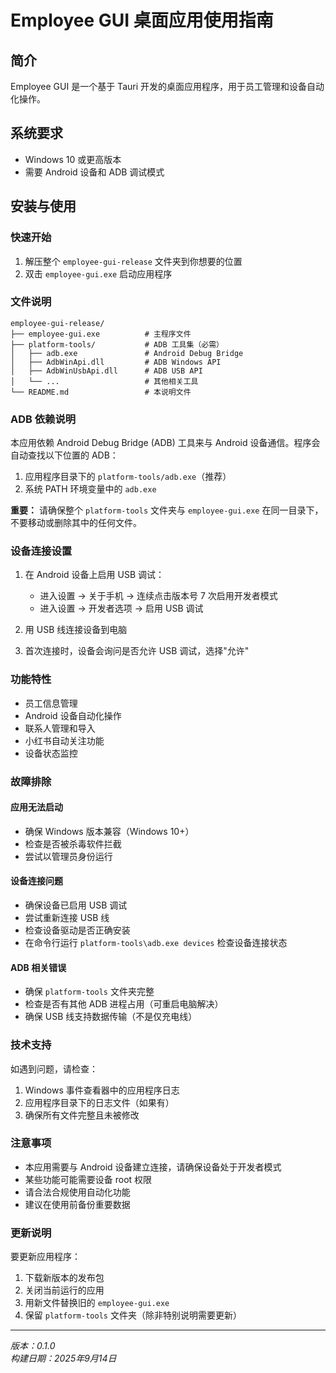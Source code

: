 # Employee GUI 桌面应用使用指南

## 简介
Employee GUI 是一个基于 Tauri 开发的桌面应用程序，用于员工管理和设备自动化操作。

## 系统要求
- Windows 10 或更高版本
- 需要 Android 设备和 ADB 调试模式

## 安装与使用

### 快速开始
1. 解压整个 `employee-gui-release` 文件夹到你想要的位置
2. 双击 `employee-gui.exe` 启动应用程序

### 文件说明
```
employee-gui-release/
├── employee-gui.exe          # 主程序文件
├── platform-tools/           # ADB 工具集（必需）
│   ├── adb.exe               # Android Debug Bridge
│   ├── AdbWinApi.dll         # ADB Windows API
│   ├── AdbWinUsbApi.dll      # ADB USB API
│   └── ...                   # 其他相关工具
└── README.md                 # 本说明文件
```

### ADB 依赖说明
本应用依赖 Android Debug Bridge (ADB) 工具来与 Android 设备通信。程序会自动查找以下位置的 ADB：

1. 应用程序目录下的 `platform-tools/adb.exe`（推荐）
2. 系统 PATH 环境变量中的 `adb.exe`

**重要：** 请确保整个 `platform-tools` 文件夹与 `employee-gui.exe` 在同一目录下，不要移动或删除其中的任何文件。

### 设备连接设置
1. 在 Android 设备上启用 USB 调试：
   - 进入设置 → 关于手机 → 连续点击版本号 7 次启用开发者模式
   - 进入设置 → 开发者选项 → 启用 USB 调试

2. 用 USB 线连接设备到电脑

3. 首次连接时，设备会询问是否允许 USB 调试，选择"允许"

### 功能特性
- 员工信息管理
- Android 设备自动化操作
- 联系人管理和导入
- 小红书自动关注功能
- 设备状态监控

### 故障排除

#### 应用无法启动
- 确保 Windows 版本兼容（Windows 10+）
- 检查是否被杀毒软件拦截
- 尝试以管理员身份运行

#### 设备连接问题
- 确保设备已启用 USB 调试
- 尝试重新连接 USB 线
- 检查设备驱动是否正确安装
- 在命令行运行 `platform-tools\adb.exe devices` 检查设备连接状态

#### ADB 相关错误
- 确保 `platform-tools` 文件夹完整
- 检查是否有其他 ADB 进程占用（可重启电脑解决）
- 确保 USB 线支持数据传输（不是仅充电线）

### 技术支持
如遇到问题，请检查：
1. Windows 事件查看器中的应用程序日志
2. 应用程序目录下的日志文件（如果有）
3. 确保所有文件完整且未被修改

### 注意事项
- 本应用需要与 Android 设备建立连接，请确保设备处于开发者模式
- 某些功能可能需要设备 root 权限
- 请合法合规使用自动化功能
- 建议在使用前备份重要数据

### 更新说明
要更新应用程序：
1. 下载新版本的发布包
2. 关闭当前运行的应用
3. 用新文件替换旧的 `employee-gui.exe`
4. 保留 `platform-tools` 文件夹（除非特别说明需要更新）

---
*版本：0.1.0*  
*构建日期：2025年9月14日*